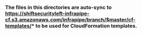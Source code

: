 ### The files in this directories are auto-sync to https://shiftsecurityleft-infrapipe-cf.s3.amazonaws.com/infrapipe/branch/$master/cf-templates/* to be used for CloudFormation templates.